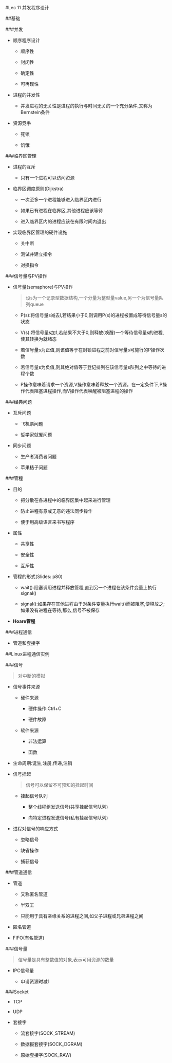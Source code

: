 #Lec 11 并发程序设计

##基础

###并发

+ 顺序程序设计

	- 顺序性
	
	- 封闭性
	
	- 确定性
	
	- 可再现性
	
+ 进程的并发性

	- 并发进程的无关性是进程的执行与时间无关的一个充分条件,又称为Bernstein条件

+ 资源竞争

	- 死锁
	
	- 饥饿

###临界区管理

+ 进程的互斥

	- 只有一个进程可以访问资源
	
+ 临界区调度原则(Dijkstra)
	
	- 一次至多一个进程能够进入临界区内进行
	
	- 如果已有进程在临界区,其他进程应该等待
	
	- 进入临界区内的进程应该在有限时间内退出
	
+ 实现临界区管理的硬件设施

	- 关中断

	- 测试并建立指令
	
	- 对换指令

###信号量与PV操作

+ 信号量(semaphore)与PV操作

	> 设s为一个记录型数据结构,一个分量为整型量value,另一个为信号量队列queue
	
	+ P(s):将信号量s减去l,若结果小于0,则调用P(s)的进程被置成等待信号量s的状态
		
	+ V(s):将信号量s加1,若结果不大于0,则释放(唤醒)一个等待信号量s的进程,使其转换为就绪态

	+ 若信号量s为正值,则该值等于在封锁进程之前对信号量s可施行的P操作次数
		
	+ 若信号量s为负值,则其绝对值等于登记排列在该信号量s队列之中等待的进程个数

	+ P操作意味着请求一个资源,V操作意味着释放一个资源。在一定条件下,P操作代表阻塞进程操作,而V操作代表唤醒被阻塞进程的操作
	
###经典问题

+ 互斥问题

	- 飞机票问题
	
	- 哲学家就餐问题
	
+ 同步问题

	- 生产者消费者问题
	
	- 苹果桔子问题
	
###管程

+ 目的

	- 把分散在各进程中的临界区集中起来进行管理
	
	- 防止进程有意或无意的违法同步操作
	
	- 便于用高级语言来书写程序
	
+ 属性

	- 共享性	- 安全性	- 互斥性
+ 管程的形式(Slides: p80)
	- wait():阻塞调用进程并释放管程,直到另一个进程在该条件变量上执行signal()	- signal():如果存在其他进程由于对条件变量执行wait()而被阻塞,便释放之;如果没有进程在等待,那么,信号不被保存
+ **Hoare管程**
###进程通信
+ 管道和套接字
##Linux进程通信实例

###信号

> 对中断的模拟

+ 信号事件来源
	
	- 硬件来源
	
		+ 硬件操作:Ctrl+C
		
		+ 硬件故障
		
	- 软件来源
	
		+ 非法运算
		
		+ 函数

+ 生命周期:诞生,注册,传递,注销

+ 信号挂起

	> 信号可以保留不可预知的挂起时间
	
	+ 挂起信号队列
	
		- 整个线程组发送信号(共享挂起信号队列)
		
		- 向特定进程发送信号(私有挂起信号队列)

+ 进程对信号的响应方式

	- 忽略信号
	
	- 缺省操作
	
	- 捕获信号
	
###管道通信

+ 管道

	- 又称匿名管道
	
	- 半双工
	
	- 只能用于具有亲缘关系的进程之间,如父子进程或兄弟进程之间
	
+ 匿名管道

+ FIFO(有名管道)

###信号量

> 信号量是具有整数值的对象,表示可用资源的数量

+ IPC信号量
	
	- 申请资源时减1

###Socket

+ TCP

+ UDP

+ 套接字

	- 流套接字(SOCK_STREAM)
	
	- 数据报套接字(SOCK_DGRAM)
	
	- 原始套接字(SOCK_RAW)
	